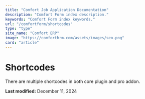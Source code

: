```yaml
---
title: "Comfort Job Application Documentation"
description: "Comfort Form index description."
keywords: "Comfort Form index keywords."
url: "/comfortform/shortcodes"
type: "type"
site_name: "Comfort ERP"
image: "https://comforthrm.com/assets/images/seo.png"
card: "article"
---
```

# Shortcodes

There are multiple shortcodes in both core plugin and pro addon.


**Last modified:** December 11, 2024
